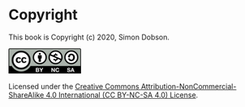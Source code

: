 # Copyright

This book is Copyright (c) 2020, Simon Dobson.

![CC BY-NC-SA-4.0](cc-by-nc-sa.png)

Licensed under the [Creative Commons
Attribution-NonCommercial-ShareAlike 4.0 International (CC BY-NC-SA 4.0)
License](https://creativecommons.org/licenses/by-nc-sa/4.0/).


